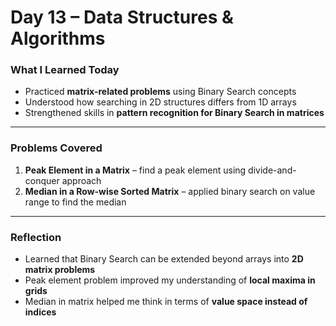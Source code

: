 # Day 13 – Data Structures & Algorithms  

###  What I Learned Today  
- Practiced **matrix-related problems** using Binary Search concepts  
- Understood how searching in 2D structures differs from 1D arrays  
- Strengthened skills in **pattern recognition for Binary Search in matrices**  

---

###  Problems Covered  
1. **Peak Element in a Matrix** – find a peak element using divide-and-conquer approach  
2. **Median in a Row-wise Sorted Matrix** – applied binary search on value range to find the median  

---

###  Reflection  
- Learned that Binary Search can be extended beyond arrays into **2D matrix problems**  
- Peak element problem improved my understanding of **local maxima in grids**  
- Median in matrix helped me think in terms of **value space instead of indices**  

